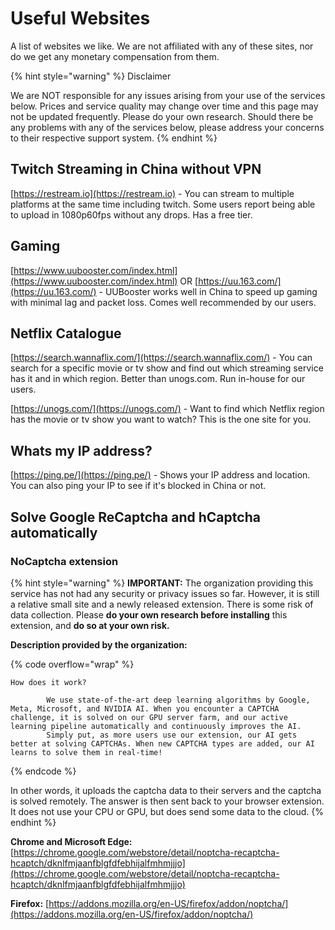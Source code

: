 # Useful Websites

A list of websites we like. We are not affiliated with any of these sites, nor do we get any monetary compensation from them.&#x20;

{% hint style="warning" %}
Disclaimer

We are NOT responsible for any issues arising from your use of the services below. Prices and service quality may change over time and this page may not be updated frequently. Please do your own research. Should there be any problems with any of the services below, please address your concerns to their respective support system.
{% endhint %}

## Twitch Streaming in China without VPN

[https://restream.io](https://restream.io) - You can stream to multiple platforms at the same time including twitch. Some users report being able to upload in 1080p60fps without any drops. Has a free tier.

## Gaming

[https://www.uubooster.com/index.html](https://www.uubooster.com/index.html) OR [https://uu.163.com/](https://uu.163.com/) - UUBooster works well in China to speed up gaming with minimal lag and packet loss. Comes well recommended by our users.

## Netflix Catalogue

[https://search.wannaflix.com/](https://search.wannaflix.com/) - You can search for a specific movie or tv show and find out which streaming service has it and in which region. Better than unogs.com. Run in-house for our users.

[https://unogs.com/](https://unogs.com/) - Want to find which Netflix region has the movie or tv show you want to watch? This is the one site for you.

## Whats my IP address?

[https://ping.pe/](https://ping.pe/) - Shows your IP address and location. You can also ping your IP to see if it's blocked in China or not.

## Solve Google ReCaptcha and hCaptcha automatically

### NoCaptcha extension

{% hint style="warning" %}
**IMPORTANT:** The organization providing this service has not had any security or privacy issues so far. However, it is still a relative small site and a newly released extension. There is some risk of data collection. Please **do your own research before installing** this extension, and **do so at your own risk.**

**Description provided by the organization:**&#x20;

{% code overflow="wrap" %}
```
How does it work?

        We use state-of-the-art deep learning algorithms by Google, Meta, Microsoft, and NVIDIA AI. When you encounter a CAPTCHA challenge, it is solved on our GPU server farm, and our active learning pipeline automatically and continuously improves the AI.
        Simply put, as more users use our extension, our AI gets better at solving CAPTCHAs. When new CAPTCHA types are added, our AI learns to solve them in real-time!
```
{% endcode %}

In other words, it uploads the captcha data to their servers and the captcha is solved remotely. The answer is then sent back to your browser extension. It does not use your CPU or GPU, but does send some data to the cloud.
{% endhint %}

**Chrome and Microsoft Edge:** [https://chrome.google.com/webstore/detail/noptcha-recaptcha-hcaptch/dknlfmjaanfblgfdfebhijalfmhmjjjo](https://chrome.google.com/webstore/detail/noptcha-recaptcha-hcaptch/dknlfmjaanfblgfdfebhijalfmhmjjjo)

**Firefox:** [https://addons.mozilla.org/en-US/firefox/addon/noptcha/](https://addons.mozilla.org/en-US/firefox/addon/noptcha/)
